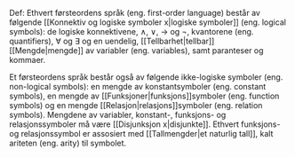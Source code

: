 Def:
Ethvert førsteordens språk (eng. first-order language) består av følgende [[Konnektiv og logiske symboler x|logiske symboler]] (eng. logical symbols): de logiske konnektivene, $\wedge$, $\vee$, $\to$ og $\neg$, kvantorene (eng. quantifiers), $\forall$ og $\exists$ og en uendelig, [[Tellbarhet|tellbar]] [[Mengde|mengde]] av variabler (eng. variables), samt paranteser og kommaer. 

Et førsteordens språk består også av følgende ikke-logiske symboler (eng. non-logical symbols): en mengde av konstantsymboler (eng. constant symbols), en mengde av [[Funksjoner|funksjons]]symboler (eng. function symbols) og en mengde [[Relasjon|relasjons]]symboler (eng. relation symbols). Mengdene av variabler, konstant-, funksjons- og relasjonssymboler må være [[Disjunksjon x|disjunkte]]. Ethvert funksjons- og relasjonssymbol er assosiert med [[Tallmengder|et naturlig tall]], kalt ariteten (eng. arity) til symbolet.